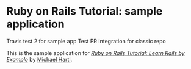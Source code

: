 # Ruby on Rails Tutorial: sample application

Travis test 2 for sample app
Test PR integration for classic repo

This is the sample application for
[*Ruby on Rails Tutorial: Learn Rails by Example*](http://railstutorial.org/)
by [Michael Hartl](http://michaelhartl.com/).
